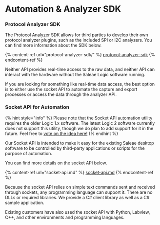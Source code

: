 # Automation & Analyzer SDK

### Protocol Analyzer SDK

The Protocol Analyzer SDK allows for third parties to develop their own protocol analyzer plugins, such as the included SPI or I2C analyzers. You can find more information about the SDK below.

{% content-ref url="protocol-analyzer-sdk/" %}
[protocol-analyzer-sdk](protocol-analyzer-sdk/)
{% endcontent-ref %}

Neither API provides real-time access to the raw data, and neither API can interact with the hardware without the Saleae Logic software running.

If you are looking for something like real-time data access, the best option is to either use the socket API to automate the capture and export processes or access the data through the analyzer API.

### Socket API for Automation

{% hint style="info" %}
Please note that the Socket API automation utility requires the older Logic 1.x software. The latest Logic 2 software currently does not support this utility, though we do plan to add support for it in the future. Feel free to [vote on the idea here!](https://ideas.saleae.com/b/feature-requests/application-api/)
{% endhint %}

Our Socket API is intended to make it easy for the existing Saleae desktop software to be controlled by third-party applications or scripts for the purpose of automation.

You can find more details on the socket API below.

{% content-ref url="socket-api.md" %}
[socket-api.md](socket-api.md)
{% endcontent-ref %}

Because the socket API relies on simple text commands sent and received through sockets, any programming language can support it. There are no DLLs or required libraries. We provide a C# client library as well as a C# sample application.

Existing customers have also used the socket API with Python, Labview, C++, and other environments and programming languages.
